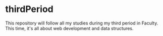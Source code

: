 # thirdPeriod
This repository will follow all my studies during my third period in Faculty. This time, it's all about web development and data structures.
